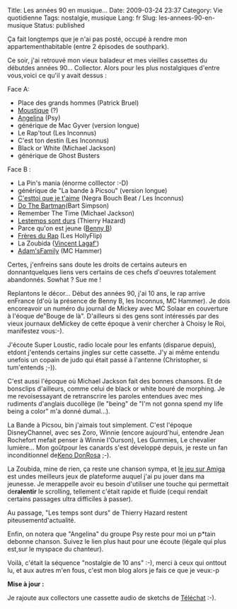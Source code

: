 Title: Les années 90 en musique...
Date: 2009-03-24 23:37
Category: Vie quotidienne
Tags: nostalgie, musique
Lang: fr
Slug: les-annees-90-en-musique
Status: published

Ça fait longtemps que je n'ai pas posté, occupé à rendre mon appartementhabitable (entre 2 épisodes de southpark).

Ce soir, j'ai retrouvé mon vieux baladeur et mes vieilles cassettes du débutdes années 90... Collector. Alors pour les plus nostalgiques d'entre vous,voici ce qu'il y avait dessus :

Face A:

-   Place des grands hommes (Patrick Bruel)
-   [Moustique](http://www.thibault-asbl.be/parole.php?id=44&titre=Moustique) (?)
-   [Angelina](http://www.myspace.com/psyofficielmyspace) (Psy)
-   générique de Mac Gyver (version longue)
-   Le Rap'tout (Les Inconnus)
-   C'est ton destin (Les Inconnus)
-   Black or White (Michael Jackson)
-   générique de Ghost Busters

Face B :

-   La Pin's mania (énorme colllector :-D)
-   générique de "La bande à Picsou" (version longue)
-   [C'esttoi que je t'aime](http://www.youtube.com/watch?v=XPzARtdytR4) (Negra Bouch Beat / Les Inconnus)
-   [Do The Bartman](http://lyricskeeper.fr/fr/simpsons/do-the-bartman.html)(Bart Simpson)
-   Remember The Time (Michael Jackson)
-   [Lestemps sont durs](http://www.bide-et-musique.com/song/5411.html) (Thierry Hazard)
-   Parce qu'on est jeune ([Benny B](http://fr.wikipedia.org/wiki/Benny_B))
-   [Frères du Rap](http://www.bide-et-musique.com/song/3424.html) (Les HollyFlip)
-   La Zoubida ([Vincent Lagaf'](http://fr.wikipedia.org/wiki/Vincent_Lagaf))
-   [Adam'sFamily](http://www.youtube.com/watch?v=BWJiPUWoB4k) (MC Hammer)

Certes, j'enfreins sans doute les droits de certains auteurs en donnantquelques liens vers certains de ces chefs d'oeuvres totalement abandonnés. Sowhat ? Sue me ! 

Replantons le décor... Début des années 90, j'ai 10 ans, le rap arrive enFrance (d'où la présence de Benny B, les Inconnus, MC Hammer). Je dois encoreavoir un numéro du journal de Mickey avec MC Solaar en couverture à l'éoque de"Bouge de là". D'ailleurs si des gens sont intéressés par des vieux journaux deMickey de cette époque à venir chercher à Choisy le Roi, manifestez vous:-).

J'écoute Super Loustic, radio locale pour les enfants (disparue depuis), etdont j'entends certains jingles sur cette cassette. J'y ai même entendu unefois un copain de judo qui était passé à l'antenne (Christopher, si tum'entends ;-)).

C'est aussi l'époque où Michael Jackson fait des bonnes chansons. Et de bonsclips d'ailleurs, comme celui de black or white bouré de morphing. Je me revoisessayant de retranscrire les paroles entendues avec mes rudiments d'anglais ducollège (le "being" de "I'm not gonna spend my life being a color" m'a donné dumal...).

La Bande à Picsou, bin j'aimais tout simplement. C'est l'époque DisneyChannel, avec ses Zoro, Winnie (encore aujourd'hui, entendre Jean Rochefort mefait penser à Winnie l'Ourson), Les Gummies, Le chevalier lumière... Mon goûtpour les canards s'est développé depuis, je reste un fan inconditionnel de[Keno DonRosa](http://fr.wikipedia.org/wiki/Keno_Don_Rosa) ;-).

La Zoubida, mine de rien, ça reste une chanson sympa, et [le jeu sur Amiga](http://www.emunova.net/veda/test/1120.htm) est undes meilleurs jeux de plateforme auquel j'ai pu jouer dans ma jeunesse. Je merappelle avoir eu besoin d'utiliser une touche qui permettait de**ralentir** le scrolling, tellement c'était rapide et fluide (cequi rendait certains passages ultra difficiles à passer).

Au passage, "Les temps sont durs" de Thierry Hazard restent piteusementd'actualité.

Enfin, on notera que "Angelina" du groupe Psy reste pour moi un p\*tain debonne chanson. Suivez le lien plus haut pour une écoute (légale qui plus est,sur le myspace du chanteur).

Voilà, c'était la séquence "nostalgie de 10 ans" :-), merci à ceux qui onttout lu, et aux autres m'en fous, c'est mon blog alors je fais ce que je veux:-p

**Mise à jour :**

Je rajoute aux collectors une cassette audio de sketchs de [Téléchat](http://fr.wikipedia.org/wiki/T%C3%A9l%C3%A9chat) :-).
